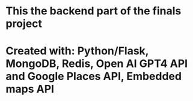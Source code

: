 # This the backend part of the finals project
# Created with: Python/Flask, MongoDB, Redis, Open AI GPT4 API and Google Places API, Embedded maps API 
